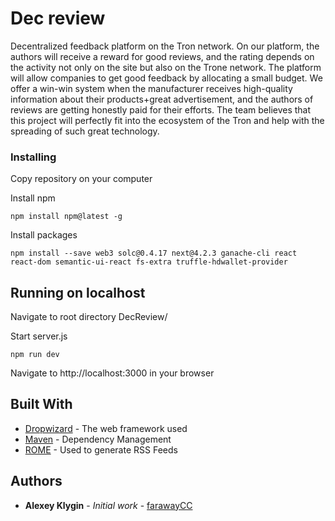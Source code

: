 # Dec review

Decentralized feedback platform on the Tron network. On our platform, the authors will receive a reward for good reviews, and the rating depends on the activity not only on the site but also on the Trone network. The platform will allow companies to get good feedback by allocating a small budget. We offer a win-win system when the manufacturer receives high-quality information about their products+great advertisement, and the authors of reviews are getting honestly paid for their efforts. The team believes that this project will perfectly fit into the ecosystem of the Tron and help with the spreading of such great technology.

### Installing

Copy repository on your computer

Install npm

```
npm install npm@latest -g
```

Install packages

```
npm install --save web3 solc@0.4.17 next@4.2.3 ganache-cli react react-dom semantic-ui-react fs-extra truffle-hdwallet-provider
```

## Running on localhost

Navigate to root directory DecReview/

Start server.js

```
npm run dev
```

Navigate to http://localhost:3000 in your browser

## Built With

* [Dropwizard](http://www.dropwizard.io/1.0.2/docs/) - The web framework used
* [Maven](https://maven.apache.org/) - Dependency Management
* [ROME](https://rometools.github.io/rome/) - Used to generate RSS Feeds

## Authors

* **Alexey Klygin** - *Initial work* - [farawayCC](https://github.com/farawayCC)
